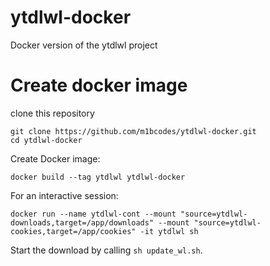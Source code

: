 # ytdlwl-docker
Docker version of the ytdlwl project

# Create docker image
clone this repository
```
git clone https://github.com/m1bcodes/ytdlwl-docker.git
cd ytdlwl-docker

```

Create Docker image:
```
docker build --tag ytdlwl ytdlwl-docker
```

For an interactive session:
```
docker run --name ytdlwl-cont --mount "source=ytdlwl-downloads,target=/app/downloads" --mount "source=ytdlwl-cookies,target=/app/cookies" -it ytdlwl sh
```
Start the download by calling ```sh update_wl.sh```.

